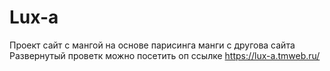 # Lux-a
Проект сайт с мангой на основе парисинга манги с другова сайта 
Развернутый проветк можно посетить оп ссылке https://lux-a.tmweb.ru/
